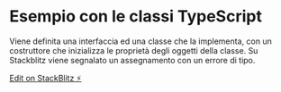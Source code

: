 # Esempio con le classi TypeScript

Viene definita una interfaccia ed una classe che la implementa, con un costruttore che inizializza le proprietà degli oggetti della classe. Su Stackblitz viene segnalato un assegnamento con un errore di tipo.

[Edit on StackBlitz ⚡️](https://stackblitz.com/edit/typescript-sswclass)

